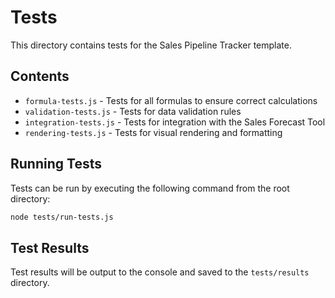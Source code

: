 # Tests

This directory contains tests for the Sales Pipeline Tracker template.

## Contents

- `formula-tests.js` - Tests for all formulas to ensure correct calculations
- `validation-tests.js` - Tests for data validation rules
- `integration-tests.js` - Tests for integration with the Sales Forecast Tool
- `rendering-tests.js` - Tests for visual rendering and formatting

## Running Tests

Tests can be run by executing the following command from the root directory:

```bash
node tests/run-tests.js
```

## Test Results

Test results will be output to the console and saved to the `tests/results` directory.